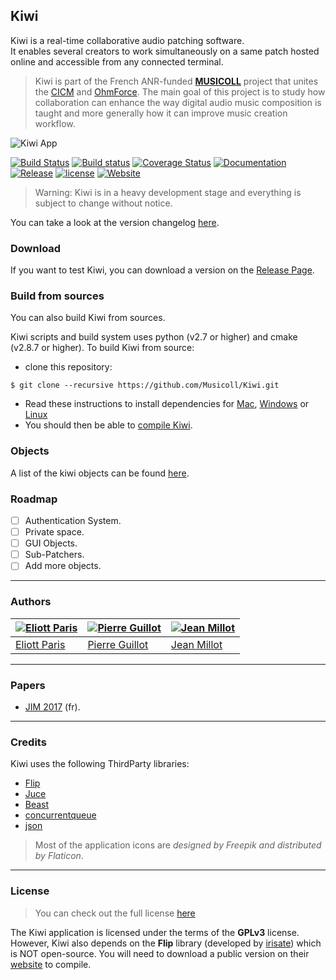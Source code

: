 ## Kiwi

Kiwi is a real-time collaborative audio patching software.  
It enables several creators to work simultaneously on a same patch hosted online and accessible from any connected terminal.

> Kiwi is part of the French ANR-funded [**MUSICOLL**](http://musicoll.mshparisnord.org/) project that unites the [CICM](http://cicm.mshparisnord.org/) and [OhmForce](https://www.ohmforce.com/Company.do). The main goal of this project is to study how collaboration can enhance the way digital audio music composition is taught and more generally how it can improve music creation workflow.

![Kiwi App](https://raw.github.com/Musicoll/Kiwi/master/docs/Ressources/Kiwi-v0.1.0.png "Kiwi v0.1.0")

[![Build Status](https://travis-ci.org/Musicoll/Kiwi.svg?branch=master)](https://travis-ci.org/Musicoll/Kiwi)
[![Build status](https://ci.appveyor.com/api/projects/status/github/Musicoll/Kiwi?branch=master&svg=true)](https://ci.appveyor.com/project/CICM/kiwi)
[![Coverage Status](https://coveralls.io/repos/github/Musicoll/Kiwi/badge.svg?branch=master)](https://coveralls.io/github/Musicoll/Kiwi?branch=master) [![Documentation](https://img.shields.io/badge/docs-doxygen-blue.svg)](http://musicoll.github.io/Kiwi/html)  [![Release](https://img.shields.io/github/release/Musicoll/Kiwi.svg)](https://github.com/Musicoll/Kiwi/releases)  [![license](https://img.shields.io/github/license/Musicoll/Kiwi.svg?maxAge=2592000)](https://github.com/Musicoll/Kiwi/blob/master/Licence.md)  [![Website](https://img.shields.io/website/http/shields.io.svg?maxAge=2592000)](http://musicoll.mshparisnord.org)

> Warning: Kiwi is in a heavy development stage and everything is subject to change without notice.

You can take a look at the version changelog [here](https://github.com/Musicoll/Kiwi/wiki/Changelog).

### Download

If you want to test Kiwi, you can download a version on the [Release Page](https://github.com/Musicoll/Kiwi/releases).

### Build from sources

You can also build Kiwi from sources.

Kiwi scripts and build system uses python (v2.7 or higher) and cmake (v2.8.7 or higher). To build Kiwi from source:

- clone this repository:

```shell
$ git clone --recursive https://github.com/Musicoll/Kiwi.git
```

- Read these instructions to install dependencies for [Mac](https://github.com/Musicoll/Kiwi/wiki/Installation-%28Mac%29), [Windows](https://github.com/Musicoll/Kiwi/wiki/Installation-%28Windows%29) or [Linux](https://github.com/Musicoll/Kiwi/wiki/Installation-%28Linux%29)
- You should then be able to [compile Kiwi]().

### Objects

A list of the kiwi objects can be found [here](https://github.com/Musicoll/Kiwi/wiki/List-of-Objects).

### Roadmap

- [ ] Authentication System.
- [ ] Private space.
- [ ] GUI Objects.
- [ ] Sub-Patchers.
- [ ] Add more objects.

---

### Authors

[![Eliott Paris](https://avatars.githubusercontent.com/u/1750257?s=90)](https://github.com/eliottparis) | [![Pierre Guillot](https://avatars.githubusercontent.com/u/1409918?s=90)](https://github.com/pierreguillot) | [![Jean Millot](https://avatars.githubusercontent.com/u/16612690?s=90)](https://github.com/jean-millot)
---|---|---
[Eliott Paris](https://github.com/eliottparis) | [Pierre Guillot](https://github.com/pierreguillot) | [Jean Millot](https://github.com/jean-millot)

---

### Papers

- [JIM 2017](https://jim2017.sciencesconf.org/data/Eliott_Paris2017aa.pdf) (fr).

---

### Credits

Kiwi uses the following ThirdParty libraries:

- [Flip](http://developer.irisate.com/)
- [Juce](https://github.com/WeAreROLI/JUCE)
- [Beast](https://github.com/boostorg/Beast/)
- [concurrentqueue](https://github.com/cameron314/concurrentqueue)
- [json](https://github.com/nlohmann/json)

> Most of the application icons are *designed by Freepik and distributed by Flaticon*.

---

### License

> You can check out the full license [here](https://github.com/Musicoll/Kiwi/blob/master/Licence.md)

The Kiwi application is licensed under the terms of the **GPLv3** license. However, Kiwi also depends on the **Flip** library (developed by [irisate](https://irisate.com/)) which is NOT open-source. You will need to download a public version on their [website](http://developer.irisate.com/) to compile.
